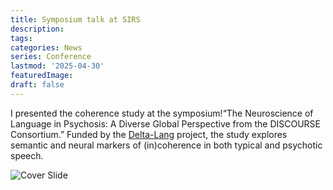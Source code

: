 ```yaml
---
title: Symposium talk at SIRS 
description:
tags: 
categories: News
series: Conference
lastmod: '2025-04-30'
featuredImage: 
draft: false
---
```


<!--more-->

I presented the coherence study at the symposium!“The Neuroscience of Language in Psychosis: A Diverse Global Perspective from the DISCOURSE Consortium.” Funded by the [Delta-Lang](https://www.upf.edu/web/grac/projects/-/asset_publisher/zECJ1F20hfHI/content/delta-lang/maximized) project, the study explores semantic and neural markers of (in)coherence in both typical and psychotic speech.

![Cover Slide](/SIRS_coh.png)

